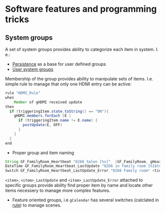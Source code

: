 # Software features and programming tricks

## System groups
A set of system groups provides ability to categorize each item in system. I. e.:

- [Persistence](/src/conf/persistence/jdbc.persist) as a base for user defined groups
- [User system groups](/src/conf/items/common-groups.items)

Membership of the group provides ability to manipulate sets of items. I.e. simple rule to manage that only one HDMI entry can be active:

```java
rule "HDMI_Rule"
when
    Member of gHDMI received update
then
  if (triggeringItem.state.toString() == "ON"){
    gHDMI.members.forEach [E |
      if (triggeringItem.name != E.name) {
        postUpdate(E, OFF)
      }
    ]
  }
end
```

- Proper group and item naming

```java
String GF_FamilyRoom_Heartbeat "8266 Salon [%s]"  (GF_FamilyRoom, gHeartbeat) {mqtt="<[broker:myHome/GF_FamilyRoom_Heartbeat:state:JS(string.js):.*]"}
DateTime GF_FamilyRoom_Heartbeat_LastUpdate "8266 in family room [%1$td.%1$tm %1$tH:%1$tM]" <time> (gLastUpdate, gLastUpdateTimeout)
Switch GF_FamilyRoom_Heartbeat_LastUpdate_Error "8266 Family room" <time> (gErrors, gPersistenceSwitch)
```

`<item>`, `<item>_LastUpdate` and `<item>_LastUpdate_Error` attached to specific groups provide ability find proper item by name and locate other items necessery to manage more complex features.

- Feature oriented groups, i.e `gCalendar` has several switches (calclated in [rule](/src/conf/rules/common-calendar.rules)) to manage scenes.
